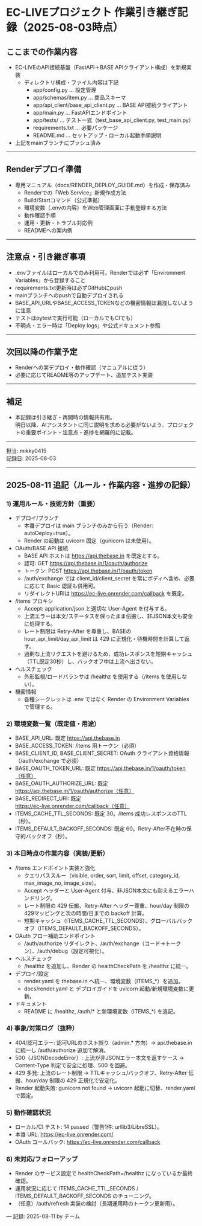 # EC-LIVEプロジェクト 作業引き継ぎ記録（2025-08-03時点）

## ここまでの作業内容

- EC-LIVEのAPI接続基盤（FastAPI＋BASE APIクライアント構成）を新規実装
    - ディレクトリ構成・ファイル内容は下記
        - app/config.py … 設定管理
        - app/schemas/item.py … 商品スキーマ
        - app/api_client/base_api_client.py … BASE API接続クライアント
        - app/main.py … FastAPIエンドポイント
        - app/tests/ … テスト一式（test_base_api_client.py, test_main.py）
        - requirements.txt … 必要パッケージ
        - README.md … セットアップ・ローカル起動手順説明
- 上記をmainブランチにプッシュ済み

---

## Renderデプロイ準備

- 専用マニュアル（docs/RENDER_DEPLOY_GUIDE.md）を作成・保存済み
    - Renderでの「Web Service」新規作成方法
    - Build/Startコマンド（公式準拠）
    - 環境変数（.envの内容）をWeb管理画面に手動登録する方法
    - 動作確認手順
    - 運用・更新・トラブル対応例
    - READMEへの案内例

---

## 注意点・引き継ぎ事項

- .envファイルはローカルでのみ利用可。Renderでは必ず「Environment Variables」から登録すること
- requirements.txt更新時は必ずGitHubにpush
- mainブランチへのpushで自動デプロイされる
- BASE_API_URLやBASE_ACCESS_TOKENなどの機密情報は漏洩しないように注意
- テストはpytestで実行可能（ローカルでもCIでも）
- 不明点・エラー時は「Deploy logs」や公式ドキュメント参照

---

## 次回以降の作業予定

- Renderへの実デプロイ・動作確認（マニュアルに従う）
- 必要に応じてREADME等のアップデート、追加テスト実装

---

## 補足

- 本記録は引き継ぎ・再開時の情報共有用。  
  明日以降、AIアシスタントに同じ説明を求める必要がないよう、プロジェクトの重要ポイント・注意点・進捗を網羅的に記載。

---

担当: mikky0415  
記録日: 2025-08-03

---

## 2025-08-11 追記（ルール・作業内容・進捗の記録）

### 1) 運用ルール・技術方針（重要）
- デプロイ/ブランチ
  - 本番デプロイは main ブランチのみから行う（Render: autoDeploy=true）。
  - Render の起動は uvicorn 固定（gunicorn は未使用）。
- OAuth/BASE API 接続
  - BASE API ホストは https://api.thebase.in を既定とする。
  - 認可: GET https://api.thebase.in/1/oauth/authorize
  - トークン: POST https://api.thebase.in/1/oauth/token
  - /auth/exchange では client_id/client_secret を常にボディへ含め、必要に応じて Basic 認証も併用可。
  - リダイレクトURIは https://ec-live.onrender.com/callback を既定。
- /items プロキシ
  - Accept: application/json と適切な User-Agent を付与する。
  - 上流エラーは本文/ステータスを保ったまま伝搬し、非JSON本文も安全に処理する。
  - レート制限は Retry-After を尊重し、BASEの hour_api_limit/day_api_limit は 429 に正規化・待機時間を計算して返す。
  - 過剰な上流リクエストを避けるため、成功レスポンスを短期キャッシュ（TTL既定30秒）し、バックオフ中は上流へ出さない。
- ヘルスチェック
  - 外形監視/ロードバランサは /healthz を使用する（/items を使用しない）。
- 機密情報
  - 各種シークレットは .env ではなく Render の Environment Variables で管理する。

### 2) 環境変数一覧（既定値・用途）
- BASE_API_URL: 既定 https://api.thebase.in
- BASE_ACCESS_TOKEN: /items 用トークン（必須）
- BASE_CLIENT_ID, BASE_CLIENT_SECRET: OAuth クライアント資格情報（/auth/exchange で必須）
- BASE_OAUTH_TOKEN_URL: 既定 https://api.thebase.in/1/oauth/token（任意）
- BASE_OAUTH_AUTHORIZE_URL: 既定 https://api.thebase.in/1/oauth/authorize（任意）
- BASE_REDIRECT_URI: 既定 https://ec-live.onrender.com/callback（任意）
- ITEMS_CACHE_TTL_SECONDS: 既定 30。/items 成功レスポンスのTTL（秒）。
- ITEMS_DEFAULT_BACKOFF_SECONDS: 既定 60。Retry-After不在時の保守的バックオフ（秒）。

### 3) 本日時点の作業内容（実装/更新）
- /items エンドポイント実装と強化
  - クエリパススルー（visible, order, sort, limit, offset, category_id, max_image_no, image_size）。
  - Accept ヘッダーと User-Agent 付与、非JSON本文にも耐えるエラーハンドリング。
  - レート制限の 429 伝搬、Retry-After ヘッダー尊重、hour/day 制限の429マッピングと次の時間/日までの backoff 計算。
  - 短期キャッシュ（ITEMS_CACHE_TTL_SECONDS）、グローバルバックオフ（ITEMS_DEFAULT_BACKOFF_SECONDS）。
- OAuth フロー補助エンドポイント
  - /auth/authorize リダイレクト、/auth/exchange（コード→トークン）、/auth/debug（設定可視化）。
- ヘルスチェック
  - /healthz を追加し、Render の healthCheckPath を /healthz に統一。
- デプロイ/設定
  - render.yaml を thebase.in へ統一、環境変数（ITEMS_*）を追加。
  - docs/render.yaml と デプロイガイドを uvicorn 起動/新規環境変数に更新。
- ドキュメント
  - README に /healthz, /auth/* と新環境変数（ITEMS_*) を追記。

### 4) 事象/対策ログ（抜粋）
- 404/認可エラー: 認可URLのホスト誤り（admin.* 方向）→ api.thebase.in に統一し /auth/authorize 追加で解消。
- 500（JSONDecodeError）: 上流が非JSONエラー本文を返すケース → Content-Type 判定で安全に処理、500 を回避。
- 429 多発: 上流のレート制限 → TTLキャッシュ/バックオフ、Retry-After 伝搬、hour/day 制限の 429 正規化で安定化。
- Render 起動失敗: gunicorn not found → uvicorn 起動に切替、render.yaml で固定。

### 5) 動作確認状況
- ローカル/CI テスト: 14 passed（警告1件: urllib3/LibreSSL）。
- 本番 URL: https://ec-live.onrender.com/
- OAuth コールバック: https://ec-live.onrender.com/callback

### 6) 未対応/フォローアップ
- Render のサービス設定で healthCheckPath=/healthz になっているか最終確認。
- 運用状況に応じて ITEMS_CACHE_TTL_SECONDS / ITEMS_DEFAULT_BACKOFF_SECONDS のチューニング。
- （任意）/auth/refresh 実装の検討（長期運用時のトークン更新用）。

— 記録: 2025-08-11 by チーム